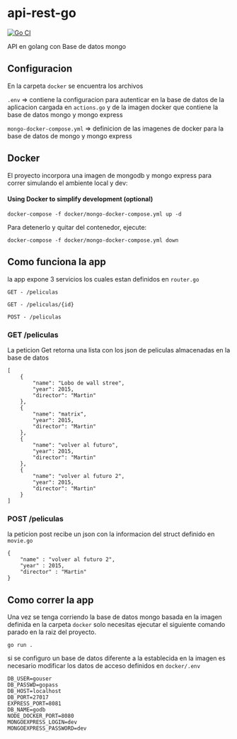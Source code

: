 # api-rest-go
[![Go CI](https://github.com/olsmca/api-rest-go/blob/main/.github/workflows/go.yml/badge.svg)](https://github.com/olsmca/api-rest-go/actions/workflows/go.yml)


API en golang con Base de datos mongo

## Configuracion
En la carpeta `docker` se encuentra los archivos

`.env` => contiene la configuracion para autenticar en la base de datos de la aplicacion cargada en `actions.go` y de la imagen docker que contiene la base de datos mongo y mongo express

`mongo-docker-compose.yml` => definicion de las imagenes de docker para la base de datos de mongo y mongo express

## Docker
El proyecto incorpora una imagen de mongodb y mongo express para correr simulando el ambiente local y dev:  
#### Using Docker to simplify development (optional)
```
docker-compose -f docker/mongo-docker-compose.yml up -d
```
Para detenerlo y quitar del contenedor, ejecute:
```
docker-compose -f docker/mongo-docker-compose.yml down
```

## Como funciona la app
la app expone 3 servicios los cuales estan definidos en `router.go`

```GET - /peliculas``` 

```GET - /peliculas/{id}```

```POST - /peliculas```

### GET /peliculas
La peticion Get retorna una lista con los json de peliculas almacenadas en la base de datos

```
[
    {
        "name": "Lobo de wall stree",
        "year": 2015,
        "director": "Martin"
    },
    {
        "name": "matrix",
        "year": 2015,
        "director": "Martin"
    },
    {
        "name": "volver al futuro",
        "year": 2015,
        "director": "Martin"
    },
    {
        "name": "volver al futuro 2",
        "year": 2015,
        "director": "Martin"
    }
]
```

### POST /peliculas
la peticion post recibe un json con la informacion del struct definido en `movie.go`
```
{
    "name" : "volver al futuro 2",
    "year" : 2015,
    "director" : "Martin"
}
```

## Como correr la app

 Una vez se tenga corriendo la base de datos mongo basada en la imagen definida en la carpeta `docker` solo necesitas ejecutar el siguiente comando parado en la raiz del proyecto. 

`go run .`

si se configuro un base de datos diferente a la establecida en la imagen es necesario modificar los datos de acceso definidos en `docker/.env`

```
DB_USER=gouser
DB_PASSWD=gopass
DB_HOST=localhost
DB_PORT=27017
EXPRESS_PORT=8081
DB_NAME=godb
NODE_DOCKER_PORT=8080
MONGOEXPRESS_LOGIN=dev
MONGOEXPRESS_PASSWORD=dev
```